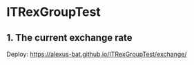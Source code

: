 # ITRexGroupTest

## 1. The current exchange rate

Deploy: https://alexus-bat.github.io/ITRexGroupTest/exchange/
